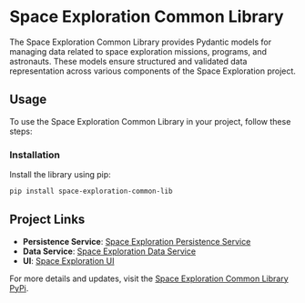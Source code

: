 # Space Exploration Common Library

The Space Exploration Common Library provides Pydantic models for managing data related to space exploration missions, programs, and astronauts. These models ensure structured and validated data representation across various components of the Space Exploration project.

## Usage

To use the Space Exploration Common Library in your project, follow these steps:

### Installation

Install the library using pip:

```sh
pip install space-exploration-common-lib
```

## Project Links

- **Persistence Service**: [Space Exploration Persistence Service](https://github.com/stevegreghatch/space-exploration-persistence-service)
- **Data Service**: [Space Exploration Data Service](https://github.com/stevegreghatch/Space-Exploration)
- **UI**: [Space Exploration UI](https://github.com/stevegreghatch/space-exploration-ui)

For more details and updates, visit the [Space Exploration Common Library PyPi](https://pypi.org/project/space-exploration-common-lib/).

